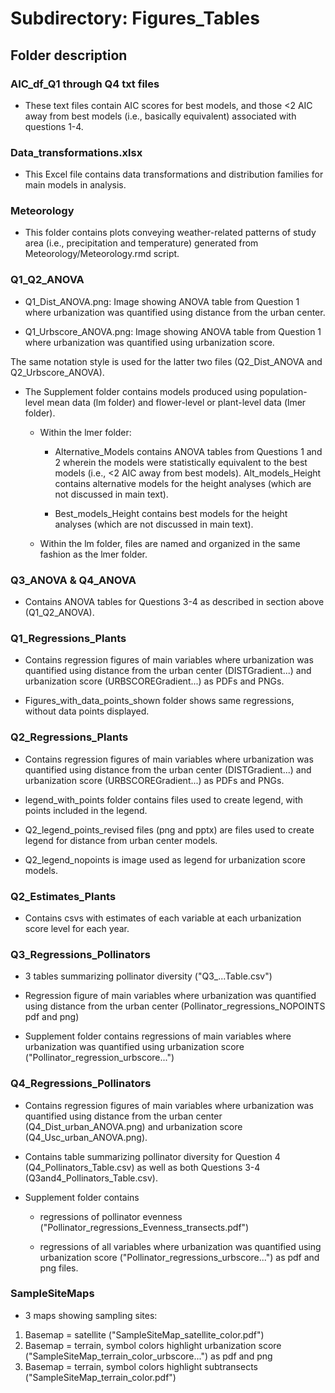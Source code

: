 # Subdirectory: Figures_Tables

## Folder description

### AIC_df_Q1 through Q4 txt files

- These text files contain AIC scores for best models, and those <2 AIC away from best models (i.e., basically equivalent) associated with questions 1-4.


### Data_transformations.xlsx

- This Excel file contains data transformations and distribution families for main models in analysis.


### Meteorology

- This folder contains plots conveying weather-related patterns of study area (i.e., precipitation and temperature) generated from Meteorology/Meteorology.rmd script.


### Q1_Q2_ANOVA

- Q1_Dist_ANOVA.png: Image showing ANOVA table from Question 1 where urbanization was quantified using distance from the urban center.

- Q1_Urbscore_ANOVA.png: Image showing ANOVA table from Question 1 where urbanization was quantified using urbanization score.

The same notation style is used for the latter two files (Q2_Dist_ANOVA and Q2_Urbscore_ANOVA).

- The Supplement folder contains models produced using population-level mean data (lm folder) and flower-level or plant-level data (lmer folder).

  - Within the lmer folder:
  
    - Alternative_Models contains ANOVA tables from Questions 1 and 2 wherein the models were statistically equivalent to the best models (i.e., <2 AIC away from best models). Alt_models_Height contains alternative models for the height analyses (which are not discussed in main text).
    
    - Best_models_Height contains best models for the height analyses (which are not discussed in main text).
    
  - Within the lm folder, files are named and organized in the same fashion as the lmer folder.

### Q3_ANOVA & Q4_ANOVA

- Contains ANOVA tables for Questions 3-4 as described in section above (Q1_Q2_ANOVA).


### Q1_Regressions_Plants

- Contains regression figures of main variables where urbanization was quantified using distance from the urban center (DISTGradient...) and urbanization score (URBSCOREGradient...) as PDFs and PNGs.

- Figures_with_data_points_shown folder shows same regressions, without data points displayed.


### Q2_Regressions_Plants

- Contains regression figures of main variables where urbanization was quantified using distance from the urban center (DISTGradient...) and urbanization score (URBSCOREGradient...) as PDFs and PNGs.

- legend_with_points folder contains files used to create legend, with points included in the legend.

- Q2_legend_points_revised files (png and pptx) are files used to create legend for distance from urban center models.

- Q2_legend_nopoints is image used as legend for urbanization score models.

### Q2_Estimates_Plants

- Contains csvs with estimates of each variable at each urbanization score level for each year.


### Q3_Regressions_Pollinators

- 3 tables summarizing pollinator diversity ("Q3_...Table.csv")

- Regression figure of main variables where urbanization was quantified using distance from the urban center (Pollinator_regressions_NOPOINTS pdf and png)

- Supplement folder contains regressions of main variables where urbanization was quantified using urbanization score ("Pollinator_regression_urbscore...")


### Q4_Regressions_Pollinators

- Contains regression figures of main variables where urbanization was quantified using distance from the urban center (Q4_Dist_urban_ANOVA.png) and urbanization score (Q4_Usc_urban_ANOVA.png).

- Contains table summarizing pollinator diversity for Question 4 (Q4_Pollinators_Table.csv) as well as both Questions 3-4 (Q3and4_Pollinators_Table.csv).

- Supplement folder contains

  - regressions of pollinator evenness ("Pollinator_regressions_Evenness_transects.pdf")
  
  - regressions of all variables where urbanization was quantified using urbanization score ("Pollinator_regressions_urbscore...") as pdf and png files.


### SampleSiteMaps

- 3 maps showing sampling sites:
1. Basemap = satellite ("SampleSiteMap_satellite_color.pdf")
2. Basemap = terrain, symbol colors highlight urbanization score ("SampleSiteMap_terrain_color_urbscore...") as pdf and png
3. Basemap = terrain, symbol colors highlight subtransects ("SampleSiteMap_terrain_color.pdf")